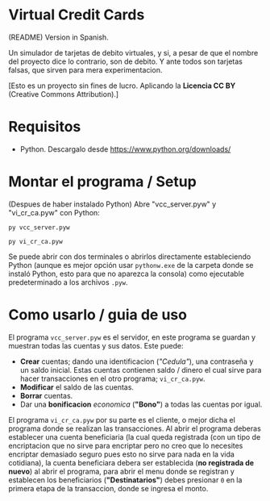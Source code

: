 # Virtual Credit Cards

(README) Version in Spanish.

Un simulador de tarjetas de debito virtuales, y si, a pesar de que el nombre del proyecto dice lo contrario, son de debito. Y ante todos son tarjetas falsas, que sirven para mera experimentacion.

\[Esto es un proyecto sin fines de lucro. Aplicando la **Licencia CC BY** (Creative Commons Attribution).\]

# Requisitos

- Python. Descargalo desde https://www.python.org/downloads/

# Montar el programa / Setup

(Despues de haber instalado Python) Abre "vcc_server.pyw" y "vi_cr_ca.pyw" con Python:

```
py vcc_server.pyw
```
```
py vi_cr_ca.pyw
```

Se puede abrir con dos terminales o abrirlos directamente estableciendo Python (aunque es mejor opción usar `pythonw.exe` de la carpeta donde se instaló Python, esto para que no aparezca la consola) como ejecutable predeterminado a los archivos `.pyw`.

# Como usarlo / guia de uso

El programa `vcc_server.pyw` es el servidor, en este programa se guardan y muestran todas las cuentas y sus datos. Este puede:
- **Crear** cuentas; dando una identificacion (*"Cedula"*), una contraseña y un saldo inicial. Estas cuentas contienen saldo / dinero el cual sirve para hacer transacciones en el otro programa; `vi_cr_ca.pyw`.
- **Modificar** el saldo de las cuentas.
- **Borrar** cuentas.
- Dar una **bonificacion** *economica* (**"Bono"**) a todas las cuentas por igual.

El programa `vi_cr_ca.pyw` por su parte es el cliente, o mejor dicha el programa donde se realizan las transacciones. Al abrir el programa deberas establecer una cuenta beneficiaria (la cual queda registrada (con un tipo de encriptacion que no sirve para encriptar pero no creo que lo necesites encriptar demasiado seguro pues esto no sirve para nada en la vida cotidiana), la cuenta beneficiara debera ser establecida (**no registrada de nuevo**) al abrir el programa, para abrir el menu donde se registran y establecen los beneficiarios (**"Destinatarios"**) debes presionar `0` en la primera etapa de la transaccion, donde se ingresa el monto.
